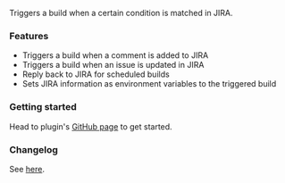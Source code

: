 
Triggers a build when a certain condition is matched in JIRA.

### Features

-   Triggers a build when a comment is added to JIRA
-   Triggers a build when an issue is updated in JIRA
-   Reply back to JIRA for scheduled builds
-   Sets JIRA information as environment variables to the triggered
    build

### Getting started

Head to plugin's [GitHub
page](https://github.com/jenkinsci/jira-trigger-plugin) to get started.

### Changelog

See
[here](https://github.com/jenkinsci/jira-trigger-plugin/blob/master/CHANGELOG.md).
